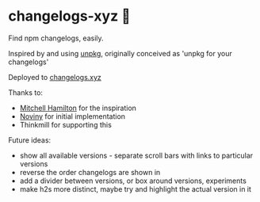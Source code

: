 # changelogs-xyz 🦋

Find npm changelogs, easily.

Inspired by and using [unpkg](https://unpkg.com/), originally conceived as 'unpkg for your changelogs'

Deployed to [changelogs.xyz](https://changelogs.xyz/)

Thanks to:

- [Mitchell Hamilton](https://github.com/mitchellhamilton/) for the inspiration
- [Noviny](https://github.com/noviny/) for initial implementation
- Thinkmill for supporting this

Future ideas:

- show all available versions - separate scroll bars with links to particular versions
- reverse the order changelogs are shown in
- add a divider between versions, or box around versions, experiments
- make h2s more distinct, maybe try and highlight the actual version in it
